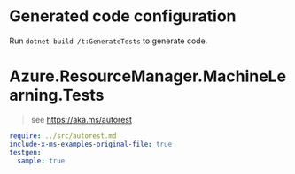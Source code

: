 # Generated code configuration

Run `dotnet build /t:GenerateTests` to generate code.

# Azure.ResourceManager.MachineLearning.Tests

> see https://aka.ms/autorest
``` yaml
require: ../src/autorest.md
include-x-ms-examples-original-file: true
testgen:
  sample: true
```
